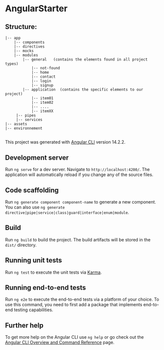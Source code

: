 # AngularStarter

## Structure:

```
|-- app
    |-- components
    |-- directives
    |-- mocks
    |-- modules
        |-- general   (contains the elements found in all project types)
            |-- not-found
            |-- home
            |-- contact
            |-- login
            |-- signup
        |-- application  (contains the specific elements to our project)
            |-- item01
            |-- item02
            |-- ....
            |-- itemXX
     |-- pipes
     |-- services
|-- assets
|-- environnement
```

##

This project was generated with [Angular CLI](https://github.com/angular/angular-cli) version 14.2.2.

## Development server

Run `ng serve` for a dev server. Navigate to `http://localhost:4200/`. The application will automatically reload if you change any of the source files.

## Code scaffolding

Run `ng generate component component-name` to generate a new component. You can also use `ng generate directive|pipe|service|class|guard|interface|enum|module`.

## Build

Run `ng build` to build the project. The build artifacts will be stored in the `dist/` directory.

## Running unit tests

Run `ng test` to execute the unit tests via [Karma](https://karma-runner.github.io).

## Running end-to-end tests

Run `ng e2e` to execute the end-to-end tests via a platform of your choice. To use this command, you need to first add a package that implements end-to-end testing capabilities.

## Further help

To get more help on the Angular CLI use `ng help` or go check out the [Angular CLI Overview and Command Reference](https://angular.io/cli) page.
